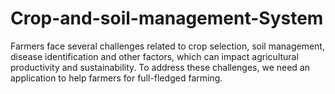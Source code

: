 # Crop-and-soil-management-System
Farmers face several challenges related to crop selection, soil management, disease identification and other factors, which can impact agricultural productivity and sustainability. To address these challenges, we need an application to help farmers for full-fledged farming.
